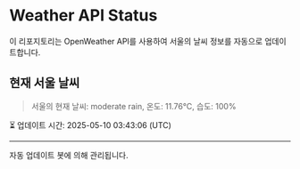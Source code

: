 
# Weather API Status

이 리포지토리는 OpenWeather API를 사용하여 서울의 날씨 정보를 자동으로 업데이트합니다.

## 현재 서울 날씨
> 서울의 현재 날씨: moderate rain, 온도: 11.76°C, 습도: 100%

⏳ 업데이트 시간: 2025-05-10 03:43:06 (UTC)

---
자동 업데이트 봇에 의해 관리됩니다.

